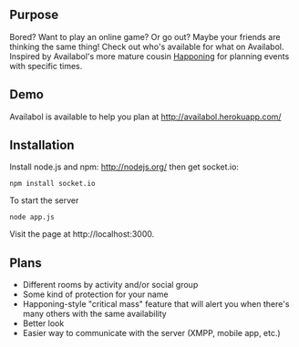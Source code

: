 Purpose
-------

Bored? Want to play an online game? Or go out? Maybe your friends are thinking the same thing! Check out who's available for what on Availabol. Inspired by Availabol's more mature cousin [Happoning](http://happoning.com) for planning events with specific times.

Demo
----

Availabol is available to help you plan at http://availabol.herokuapp.com/

Installation
------------

Install node.js and npm: http://nodejs.org/ then get socket.io:

    npm install socket.io

To start the server

    node app.js

Visit the page at http://localhost:3000.

Plans
-----

* Different rooms by activity and/or social group
* Some kind of protection for your name
* Happoning-style "critical mass" feature that will alert you when there's many others with the same availability
* Better look
* Easier way to communicate with the server (XMPP, mobile app, etc.)
